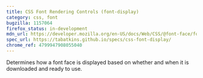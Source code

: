 ```yaml
---
title: CSS Font Rendering Controls (font-display)
category: css, font
bugzilla: 1157064
firefox_status: in-development
mdn_url: https://developer.mozilla.org/en-US/docs/Web/CSS/@font-face/font-display
spec_url: https://tabatkins.github.io/specs/css-font-display/
chrome_ref: 4799947908055040
---
```


Determines how a font face is displayed based on whether and when it is downloaded and ready to use.
